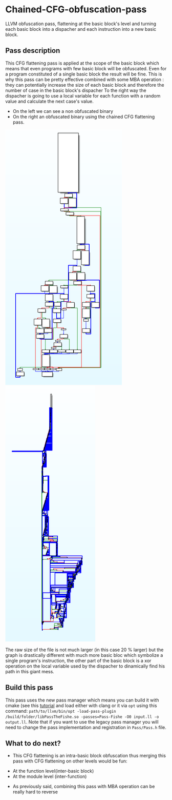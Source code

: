 # Chained-CFG-obfuscation-pass
LLVM obfuscation pass, flattening at the basic block's level and turning each basic block into a dispacher and each instruction into a new basic block.
## Pass description
This CFG flattening pass is applied at the scope of the basic block which means that even programs with few basic block will be obfuscated. Even for a program constituted of a single basic block the result will be fine. This is why this pass can be pretty effective combined with some MBA operation : they can potentially increase the size of each basic block and therefore the number of case in the basic block's dispacher To the right way the dispacher is going to use a local variable for each function with a random value and calculate the next case's value.

* On the left we can see a non obfuscated binary
* On the right an obfuscated binary using the chained CFG flattening pass.

![Non obfuscated binary](./screenshots/NonObf.PNG)
![Non obfuscated binary](./screenshots/Obf.PNG)

The raw size of the file is not much larger (in this case 20 % larger) but the graph is drastically different with much more basic bloc which symbolize a single program's instruction, the other part of the basic block is a xor operation on the local variable used by the dispacher to dinamically find his path in this giant mess.

## Build this pass
This pass uses the new pass manager which means you can build it with cmake (see this [tutorial](https://github.com/banach-space/llvm-tutor#helloworld-your-first-pass) and load either with clang or it via ```opt``` using this command:
```path/to/llvm/bin/opt -load-pass-plugin /build/folder/libPassTheFishe.so -passes=Pass-Fishe -O0 input.ll -o output.ll```.
Note that if you want to use the legacy pass manager you will need to change the pass implementation and registration in ```Pass/Pass.h``` file.
## What to do next?
* This CFG flattening is an intra-basic block obfuscation thus merging this pass with CFG flattening on other levels would be fun:
+ At the function level(inter-basic block)
+ At the module level (inter-function)
* As previously said, combining this pass with MBA operation can be really hard to reverse
